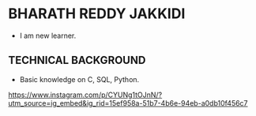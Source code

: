 # BHARATH REDDY JAKKIDI
- I am new learner.
## TECHNICAL BACKGROUND
- Basic knowledge on C, SQL, Python.

  
https://www.instagram.com/p/CYUNg1tOJnN/?utm_source=ig_embed&ig_rid=15ef958a-51b7-4b6e-94eb-a0db10f456c7

